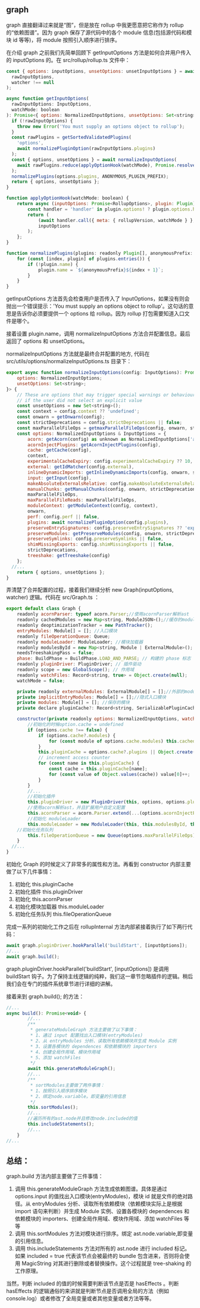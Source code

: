 ## graph

graph 直接翻译过来就是“图”，但是放在 rollup 中我更愿意把它称作为 rollup 的“依赖图谱”。因为 graph 保存了源代码中的各个 module 信息(包括源代码和模块 id 等等)，将 module 按照引入顺序进行排序。

在介绍 graph 之前我们先简单回顾下 getInputOptions 方法是如何合并用户传入的 inputOptions 的。在 src/rollup/rollup.ts 文件中：

```js
const { options: inputOptions, unsetOptions: unsetInputOptions } = await getInputOptions(
  rawInputOptions,
  watcher !== null
);

async function getInputOptions(
  rawInputOptions: InputOptions,
  watchMode: boolean
): Promise<{ options: NormalizedInputOptions, unsetOptions: Set<string> }> {
  if (!rawInputOptions) {
    throw new Error('You must supply an options object to rollup');
  }
  const rawPlugins = getSortedValidatedPlugins(
    'options',
    await normalizePluginOption(rawInputOptions.plugins)
  );
  const { options, unsetOptions } = await normalizeInputOptions(
    await rawPlugins.reduce(applyOptionHook(watchMode), Promise.resolve(rawInputOptions))
  );
  normalizePlugins(options.plugins, ANONYMOUS_PLUGIN_PREFIX);
  return { options, unsetOptions };
}

function applyOptionHook(watchMode: boolean) {
	return async (inputOptions: Promise<RollupOptions>, plugin: Plugin): Promise<InputOptions> => {
		const handler = 'handler' in plugin.options! ? plugin.options.handler : plugin.options!;
		return (
			(await handler.call({ meta: { rollupVersion, watchMode } }, await inputOptions)) ||
			inputOptions
		);
	};
}

function normalizePlugins(plugins: readonly Plugin[], anonymousPrefix: string): void {
	for (const [index, plugin] of plugins.entries()) {
		if (!plugin.name) {
			plugin.name = `${anonymousPrefix}${index + 1}`;
		}
	}
}
```

getInputOptions 方法首先会检查用户是否传入了 InputOptions，如果没有则会抛出一个错误提示：'You must supply an options object to rollup'。这句话的意思是告诉你必须要提供一个 options 给 rollup。因为 rollup 打包需要知道入口文件是哪个。

接着设置 plugin.name，调用 normalizeInputOptions 方法合并配置信息。最后返回了 options 和 unsetOptions。

normalizeInputOptions 方法就是最终合并配置的地方, 代码在 src/utils/options/normalizeInputOptions.ts 目录下：

```js
export async function normalizeInputOptions(config: InputOptions): Promise<{
	options: NormalizedInputOptions;
	unsetOptions: Set<string>;
}> {
	// These are options that may trigger special warnings or behaviour later
	// if the user did not select an explicit value
	const unsetOptions = new Set<string>();
	const context = config.context ?? 'undefined';
	const onwarn = getOnwarn(config);
	const strictDeprecations = config.strictDeprecations || false;
	const maxParallelFileOps = getmaxParallelFileOps(config, onwarn, strictDeprecations);
	const options: NormalizedInputOptions & InputOptions = {
		acorn: getAcorn(config) as unknown as NormalizedInputOptions['acorn'],
		acornInjectPlugins: getAcornInjectPlugins(config),
		cache: getCache(config),
		context,
		experimentalCacheExpiry: config.experimentalCacheExpiry ?? 10,
		external: getIdMatcher(config.external),
		inlineDynamicImports: getInlineDynamicImports(config, onwarn, strictDeprecations),
		input: getInput(config),
		makeAbsoluteExternalsRelative: config.makeAbsoluteExternalsRelative ?? 'ifRelativeSource',
		manualChunks: getManualChunks(config, onwarn, strictDeprecations),
		maxParallelFileOps,
		maxParallelFileReads: maxParallelFileOps,
		moduleContext: getModuleContext(config, context),
		onwarn,
		perf: config.perf || false,
		plugins: await normalizePluginOption(config.plugins),
		preserveEntrySignatures: config.preserveEntrySignatures ?? 'exports-only',
		preserveModules: getPreserveModules(config, onwarn, strictDeprecations),
		preserveSymlinks: config.preserveSymlinks || false,
		shimMissingExports: config.shimMissingExports || false,
		strictDeprecations,
		treeshake: getTreeshake(config)
	};
  //...
	return { options, unsetOptions };
}
```

弄清楚了合并配置的过程，接着我们继续分析 new Graph(inputOptions, watcher) 逻辑。代码在 src/Graph.ts ：

```js
export default class Graph {
	readonly acornParser: typeof acorn.Parser;//使用acornParser解析ast
	readonly cachedModules = new Map<string, ModuleJSON>();//缓存的modules,提升性能
	readonly deoptimizationTracker = new PathTracker();
	entryModules: Module[] = []; //入口模块
	readonly fileOperationQueue: Queue;
	readonly moduleLoader: ModuleLoader; //模块加载器
	readonly modulesById = new Map<string, Module | ExternalModule>(); //使用Map结构来保存modules
	needsTreeshakingPass = false;
	phase: BuildPhase = BuildPhase.LOAD_AND_PARSE; // 构建的 phase 标志
	readonly pluginDriver: PluginDriver; // 插件驱动
	readonly scope = new GlobalScope(); // 作用域
	readonly watchFiles: Record<string, true> = Object.create(null);
	watchMode = false;

	private readonly externalModules: ExternalModule[] = [];//外部的modules
	private implicitEntryModules: Module[] = [];//隐式入口模块
	private modules: Module[] = []; //保存的模块
	private declare pluginCache?: Record<string, SerializablePluginCache>;

	constructor(private readonly options: NormalizedInputOptions, watcher: RollupWatcher | null) {
		//初始化的时候option.cache = undefined
		if (options.cache !== false) {
			if (options.cache?.modules) {
				for (const module of options.cache.modules) this.cachedModules.set(module.id, module);
			}
			this.pluginCache = options.cache?.plugins || Object.create(null);
			// increment access counter
			for (const name in this.pluginCache) {
				const cache = this.pluginCache[name];
				for (const value of Object.values(cache)) value[0]++;
			}
		}
		//...
		//初始化插件
		this.pluginDriver = new PluginDriver(this, options, options.plugins, this.pluginCache);
		//使用acorn解析ast，并且扩展用户自定义配置
		this.acornParser = acorn.Parser.extend(...(options.acornInjectPlugins as any[]));
		//初始化 moduleLoader
		this.moduleLoader = new ModuleLoader(this, this.modulesById, this.options, this.pluginDriver);
    //初始化任务队列
		this.fileOperationQueue = new Queue(options.maxParallelFileOps);
	}
  //...
}
```

初始化 Graph 的时候定义了非常多的属性和方法。再看到 constructor 内部主要做了以下几件事情：

1. 初始化 this.pluginCache
2. 初始化插件 this.pluginDriver
3. 初始化 this.acornParser
4. 初始化模块加载器 this.moduleLoader
5. 初始化任务队列 this.fileOperationQueue

完成一系列的初始化工作之后在 rollupInternal 方法内部紧接着执行了如下两行代码：

```js
await graph.pluginDriver.hookParallel('buildStart', [inputOptions]);
//...
await graph.build();
```

graph.pluginDriver.hookParallel('buildStart', [inputOptions]) 是调用 buildStart 钩子。为了保持主线逻辑的纯粹，我们这一章节忽略插件的逻辑。稍后我们会在专门的插件系统章节进行详细的讲解。

接着来到 graph.build(); 的方法：

```js
//...
async build(): Promise<void> {
		//...
		/**
		 * generateModuleGraph 方法主要做了以下事情：
		 * 1、通过 input 配置找出入口模块(entryModules)
		 * 2、从 entryModules 分析、读取所有依赖模块并生成 Module 实例
		 * 3、设置各模块的 dependences 和依赖模块的 importers
		 * 4、创建全局作用域、模块作用域
		 * 5、添加 watchFiles
		 */
		await this.generateModuleGraph();
		//...
		/**
		 * sortModules主要做了两件事情：
		 * 1、按照引入顺序排序模块
		 * 2、绑定node.variable。即变量的引用信息
		 */
		this.sortModules();
		//...
		//遍历所有的ast.node并且修改node.included的值
		this.includeStatements();
		//...
	}
//...
```

## 总结：

graph.build 方法内部主要做了三件事情：

1. 调用 this.generateModuleGraph 方法生成依赖图谱。具体是通过 options.input 的值找出入口模块(entryModules)，模块 id 就是文件的绝对路径。从 entryModules 分析、读取所有依赖模块（依赖模块实际上是根据 import 语句来判断）并生成 Module 实例、设置各模块的 dependences 和依赖模块的 importers、创建全局作用域、模块作用域、添加 watchFiles 等等
2. 调用 this.sortModules 方法对模块进行排序。绑定 ast.node.variable,即变量的引用信息。
3. 调用 this.includeStatements 方法对所有的 ast.node 进行 included 标记。如果 included = true 代表该节点会被最终的 bundle 包含进来，否则将会使用 MagicString 对其进行删除或者替换操作。这个过程就是 tree-shaking 的工作原理。

当然，判断 included 的值的时候需要判断该节点是否是 hasEffects 。判断 hasEffects 的逻辑通俗的来讲就是判断节点是否调用全局的方法（例如 console.log）或者修改了全局变量或者其他变量或者方法等等。
